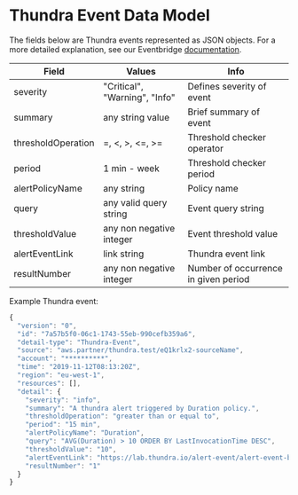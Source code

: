 # Thundra Event Data Model

The fields below are Thundra events represented as JSON objects. For a more detailed explanation, see our Eventbridge [documentation](./).

| Field              | Values                        | Info                                 |
| ------------------ | ----------------------------- | ------------------------------------ |
| severity           | "Critical", "Warning", "Info" | Defines severity of event            |
| summary            | any string value              | Brief summary of event               |
| thresholdOperation | =, <, >, <=, >=               | Threshold checker operator           |
| period             | 1 min - week                  | Threshold checker period             |
| alertPolicyName    | any string                    | Policy name                          |
| query              | any valid query string        | Event query string                   |
| thresholdValue     | any non negative integer      | Event threshold value                |
| alertEventLink     | link string                   | Thundra event link                   |
| resultNumber       | any non negative integer      | Number of occurrence in given period |

Example Thundra event:

```javascript
{
  "version": "0",
  "id": "7a57b5f0-06c1-1743-55eb-990cefb359a6",
  "detail-type": "Thundra-Event",
  "source": "aws.partner/thundra.test/eQ1krlx2-sourceName",
  "account": "**********",
  "time": "2019-11-12T08:13:20Z",
  "region": "eu-west-1",
  "resources": [],
  "detail": {
    "severity": "info",
    "summary": "A thundra alert triggered by Duration policy.",
    "thresholdOperation": "greater than or equal to",
    "period": "15 min",
    "alertPolicyName": "Duration",
    "query": "AVG(Duration) > 10 ORDER BY LastInvocationTime DESC",
    "thresholdValue": "10",
    "alertEventLink": "https://lab.thundra.io/alert-event/alert-event-bea04941-cbd2-41f4-bcfa-7bae40bf77b5",
    "resultNumber": "1"
  }
}
```
